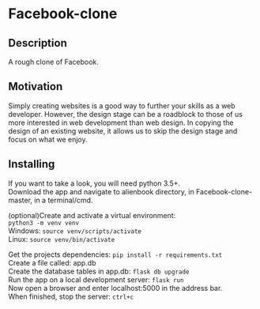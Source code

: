 # Facebook-clone

## Description
A rough clone of Facebook.

## Motivation
Simply creating websites is a good way to further your skills as a web developer. 
However, the design stage can be a roadblock to those of us more interested in web development than web design. In copying the design of an existing website, it allows us to skip the design stage and focus on what we enjoy.

## Installing
If you want to take a look, you will need python 3.5+.  
Download the app and navigate to alienbook directory, in Facebook-clone-master, in a terminal/cmd.

(optional)Create and activate a virtual environment:  
```python3 -m venv venv```  
Windows: `source venv/scripts/activate`  
Linux: `source venv/bin/activate`

Get the projects dependencies: `pip install -r requirements.txt`  
Create a file called: app.db  
Create the database tables in app.db: `flask db upgrade`  
Run the app on a local development server: `flask run`  
Now open a browser and enter localhost:5000 in the address bar.  
When finished, stop the server: `ctrl+c`